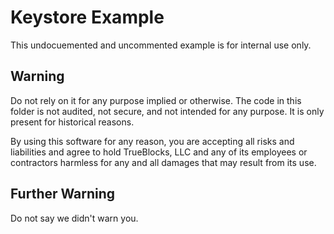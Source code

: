 # Keystore Example

This undocuemented and uncommented example is for internal use only.

## Warning

Do not rely on it for any purpose implied or otherwise. The code in this folder is not audited, not secure, and not intended for any purpose. It is only present for historical reasons.

By using this software for any reason, you are accepting all risks and liabilities and agree to hold TrueBlocks, LLC and any of its employees or contractors harmless for any and all damages that may result from its use.

## Further Warning

Do not say we didn't warn you.
